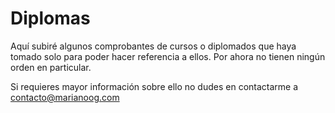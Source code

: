 # Diplomas

Aquí subiré algunos comprobantes de cursos o diplomados que haya tomado solo para poder hacer referencia a ellos. Por ahora no tienen ningún orden en particular. 

Si requieres mayor información sobre ello no dudes en contactarme a contacto@marianoog.com
